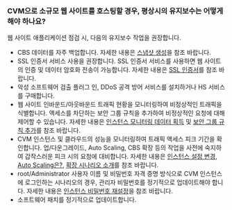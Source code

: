 ### CVM으로 소규모 웹 사이트를 호스팅할 경우, 평상시의 유지보수는 어떻게 해야 하나요?
웹 사이트 애플리케이션 점검 시, 다음의 유지보수 작업을 권장합니다.
- CBS 데이터를 자주 백업합니다. 자세한 내용은 [스냅샷 생성](https://intl.cloud.tencent.com/document/product/362/5755)을 참조 바랍니다.
- SSL 인증서 서비스 사용을 권장합니다. SSL 인증서 서비스를 사용하면 웹 사이트의 인증 및 데이터 암호화 전송이 가능합니다. 자세한 내용은 [SSL 인증서](https://intl.cloud.tencent.com/document/product/1007/30152)를 참조 바랍니다.
- 악성 소프트웨어 검출 플러그 인, DDoS 공격 방어 서비스를 설치하거나 HS 서비스를 구매합니다.
- 웹 사이트 인바운드/아웃바운드 트래픽 현황을 모니터링하여 비정상적인 트래픽을 식별합니다. 액세스를 차단하는 보안 그룹 규칙을 추가하여 비정상적인 요청에 대해 제어할 수 있습니다. 자세한 내용은 [인스턴스 모니터링 데이터 획득](https://intl.cloud.tencent.com/document/product/213/5178) 및 [보안 그룹 규칙 추가](https://intl.cloud.tencent.com/document/product/213/34272)를 참조 바랍니다.
- CVM 인스턴스 및 클라우드의 성능을 모니터링하여 트래픽 액세스 피크 기간을 확인합니다. 업/다운그레이드, Auto Scaling, CBS  확장 등의 작업을 사전에 숙지하여 갑작스러운 피크 시의 요청에 대비합니다. 자세한 내용은 [인스턴스 설정 변경](https://intl.cloud.tencent.com/document/product/213/2178), [Auto Scaling은?](https://intl.cloud.tencent.com/document/product/377/3154), [확장 시나리오 소개](https://intl.cloud.tencent.com/document/product/362/31600)를 참조 바랍니다.
- root/Administrator 사용자 이름 및 비밀번호 자격 증명 방식으로 CVM 인스턴스에 로그인하는 시나리오의 경우, 관리자 비밀번호를 정기적으로 업데이트해야 합니다. 자세한 내용은 [인스턴스 비밀번호 재설정](https://intl.cloud.tencent.com/document/product/213/16566)을 참조 바랍니다.
- 소프트웨어 패치를 정기적으로 업데이트합니다.

